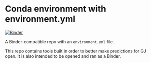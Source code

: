 # Conda environment with environment.yml

[![Binder](https://mybinder.org/badge_logo.svg)](https://mybinder.org/v2/gh/tykavanaugh/conda/master)

A Binder-compatible repo with an `environment.yml` file.

This repo contains tools built in order to better make predictions for GJ open. It is also intended to be opened and ran as a Binder.
